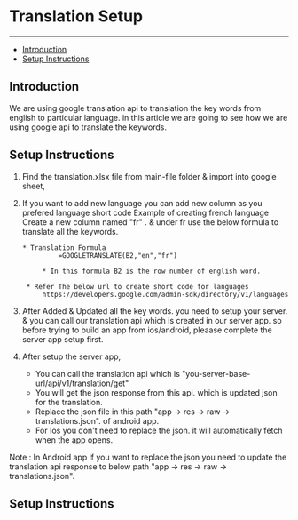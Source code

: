 # Translation Setup

---

- [Introduction](#section-1)
- [Setup Instructions](#section-2)

<a name="section-1"></a>
## Introduction
We are using google translation api to translation the key words from english to particular language. in this article we are going to see how we are using google api to translate the keywords.

<a name="section-2"></a>
## Setup Instructions

1. Find the translation.xlsx file from main-file folder & import into google sheet, 

2. If you want to add new language you can add new column as you prefered language short code
     Example of creating french language
       Create a new column named "fr" . & under fr use the below formula to translate all the keywords.

       * Translation Formula 
                =GOOGLETRANSLATE(B2,"en","fr")

            * In this formula B2 is the row number of english word.

        * Refer The below url to create short code for languages
            https://developers.google.com/admin-sdk/directory/v1/languages

3. After Added & Updated all the key words. you need to setup your server. & you can call our translation api which is created in our server app. so before trying to build an app from ios/android, pleaase complete the server app setup first.

4.  After setup the server app,

    * You can call the translation api which is "you-server-base-url/api/v1/translation/get"
    * You will get the json response from this api. which is updated json for the translation.
    * Replace the json file in this path "app -> res -> raw -> translations.json". of android app.
    * For Ios you don't need to replace the json. it will automatically fetch when the app opens.

    
Note : In Android app if you want to replace the json you need to update the translation api response to below path
"app -> res -> raw -> translations.json".

<a name="section-3"></a>
## Setup Instructions